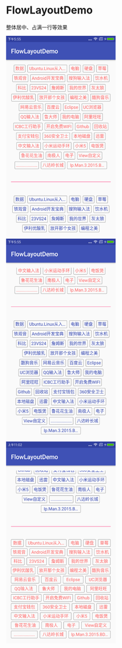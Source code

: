 # FlowLayoutDemo
整体居中、占满一行等效果

<div display: flex>
  <img src="https://github.com/EyreGe/FlowLayoutDemo/blob/master/app/src/main/res/drawable/result1.png" width="300" height="550" alt="效果图"/>
<img src="https://github.com/EyreGe/FlowLayoutDemo/blob/master/app/src/main/res/drawable/result2.png" width="300" height="550" alt="效果图"/>
</div>

<img src="https://github.com/EyreGe/FlowLayoutDemo/blob/master/app/src/main/res/drawable/result3.png" width="300" height="550" alt="效果图"/>
